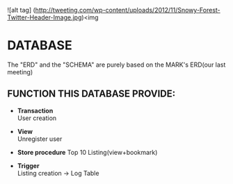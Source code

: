 
![alt tag] (http://tweeting.com/wp-content/uploads/2012/11/Snowy-Forest-Twitter-Header-Image.jpg)<img 


# DATABASE
The "ERD" and the "SCHEMA" are purely based on the MARK's ERD(our last meeting)

## FUNCTION THIS DATABASE PROVIDE:

* **Transaction**        
User creation


* **View**                   
Unregister user


* **Store procedure** 
Top 10 Listing(view+bookmark)


* **Trigger**                
Listing creation -> Log Table   

